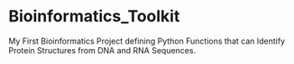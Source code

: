 # Bioinformatics_Toolkit
My First Bioinformatics Project defining Python Functions that can Identify Protein Structures from DNA and RNA Sequences.

